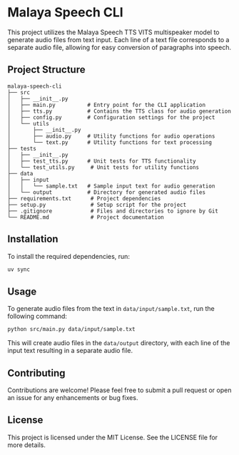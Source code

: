 # Malaya Speech CLI

This project utilizes the Malaya Speech TTS VITS multispeaker model to generate audio files from text input. Each line of a text file corresponds to a separate audio file, allowing for easy conversion of paragraphs into speech.

## Project Structure

```
malaya-speech-cli
├── src
│   ├── __init__.py
│   ├── main.py          # Entry point for the CLI application
│   ├── tts.py           # Contains the TTS class for audio generation
│   ├── config.py        # Configuration settings for the project
│   └── utils
│       ├── __init__.py
│       ├── audio.py     # Utility functions for audio operations
│       └── text.py      # Utility functions for text processing
├── tests
│   ├── __init__.py
│   ├── test_tts.py      # Unit tests for TTS functionality
│   └── test_utils.py     # Unit tests for utility functions
├── data
│   ├── input
│   │   └── sample.txt   # Sample input text for audio generation
│   └── output           # Directory for generated audio files
├── requirements.txt      # Project dependencies
├── setup.py              # Setup script for the project
├── .gitignore            # Files and directories to ignore by Git
└── README.md             # Project documentation
```

## Installation

To install the required dependencies, run:

```bash
uv sync
```

## Usage

To generate audio files from the text in `data/input/sample.txt`, run the following command:

```bash
python src/main.py data/input/sample.txt
```

This will create audio files in the `data/output` directory, with each line of the input text resulting in a separate audio file.

## Contributing

Contributions are welcome! Please feel free to submit a pull request or open an issue for any enhancements or bug fixes.

## License

This project is licensed under the MIT License. See the LICENSE file for more details.